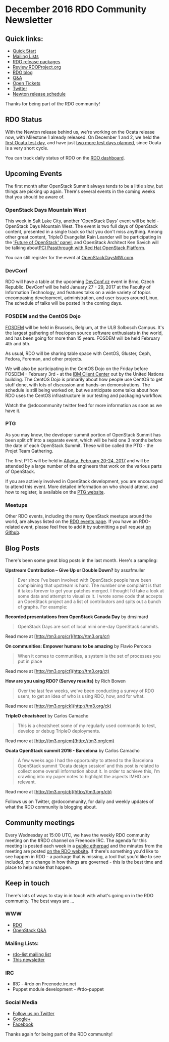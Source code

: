 # December 2016 RDO Community Newsletter

## Quick links:

* [Quick Start](http://rdoproject.org/quickstart)
* [Mailing Lists](https://www.rdoproject.org/community/mailing-lists/)
* [RDO release packages](https://trunk.rdoproject.org/)
* [Review.RDOProject.org](http://review.rdoproject.org/)
* [RDO blog](http://rdoproject.org/blog)
* [Q&A](http://ask.openstack.org/)
* [Open Tickets](http://tm3.org/rdobugs)
* [Twitter](http://twitter.com/rdocommunity)
* [Newton release schedule](http://releases.openstack.org/newton/schedule.html)

Thanks for being part of the RDO community!

## RDO Status

With the Newton release behind us, we're working on the Ocata release
now, with Milestone 1 already released. On December 1 and 2, we held the
[first Ocata test
day](https://www.rdoproject.org/testday/ocata/milestone1/), and have
just [two more test days planned](https://www.rdoproject.org/testday/), 
since Ocata is a very short cycle.

You can track daily status of RDO on the [RDO
dashboard](https://dashboards.rdoproject.org/rdo-dev). 

## Upcoming Events 

The first month after OpenStack Summit always tends to be a little slow,
but things are picking up again. There's several events in the coming
weeks that you should be aware of.

### OpenStack Days Mountain West

This week in Salt Lake City, another 'OpenStack Days' event will be
held - OpenStack Days Mountain West. The event is two full days of
OpenStack content, presented in a single track so that you don't miss
anything. Among other great content, TripleO Evangelist Rain Leander
will be participating in the ['Future of OpenStack'
panel](http://sched.co/8WnZ), and OpenStack Architect Ken Savich will 
be talking about[PCI Passthrough with Red Hat OpenStack
Platform](http://sched.co/8ArY).

You can still register for the event at
[OpenStackDaysMW.com](http://www.openstackdaysmw.com/).

### DevConf

RDO will have a table at the upcoming [DevConf.cz](https://devconf.cz/)
event in Brno, Czech Republic. DevConf will be held January 27 - 29,
2017 at the Faculty of Information Technology, and features talks on a
wide variety of topics encompasing development, administration, and user
issues around Linux. The schedule of talks will be posted in the coming
days.

### FOSDEM and the CentOS Dojo

[FOSDEM](http://fosdem.org) will be held in Brussels, Belgium, at 
the ULB Solbosch Campus. It's the largest gathering of free/open 
source software enthusiasts in the world, and has been going for more
than 15 years. FOSDEM will be held February 4th and 5th.

As usual, RDO will be sharing table space with CentOS, Gluster, Ceph,
Fedora, Foreman, and other projects.

We will also be participating in the CentOS Dojo on the Friday before
FOSDEM - February 3rd - at the [IBM Client
Center](http://www.ibm.com/ibm/clientcenter/brussels/) out by the United
Nations building. The CentOS Dojo is primarily about how people use
CentOS to get stuff done, with lots of discussion and hands-on
demonstrations. The schedule is still being worked on, but we anticipate
some talks about how RDO uses the CentOS infrastructure in our testing
and packaging workflow.

Watch the @rdocommunity twitter feed for more information as soon as we
have it.

### PTG

As you may know, the developer summit portion of OpenStack Summit has
been split off into a separate event, which will be held one 3 months
before the date of each OpenStack Summit. These will be called the PTG -
the Projet Team Gathering.

The first PTG will be held in [Atlanta, February 20-24,
2017](http://www.openstack.org/ptg) and will be attended by a large
number of the engineers that work on the various parts of OpenStack.

If you are actively involved in OpenStack development, you are
encouraged to attend this event. More detailed information on who should
attend, and how to register, is available on the [PTG
website](http://www.openstack.org/ptg).

### Meetups

Other RDO events, including the many OpenStack meetups around the
world, are always listed on the 
[RDO events page](http://rdoproject.org/events).
If you have an RDO-related event, please feel free to add it by 
submitting a pull request [on Github](https://github.com/OSAS/rh-events/blob/master/2016/RDO-Meetups.yml).

## Blog Posts

There's been some great blog posts in the last month. Here's a sampling:

**Upstream Contribution – Give Up or Double Down?** by assafmuller

> Ever since I’ve been involved with OpenStack people have been complaining that upstream is hard. The number one complaint is that it takes forever to get your patches merged. I thought I’d take a look at some data and attempt to visualize it. I wrote some code that accepts an OpenStack project and a list of contributors and spits out a bunch of graphs. For example:

**Recorded presentations from OpenStack Canada Day** by dmsimard

> OpenStack Days are sort of local mini one-day OpenStack summits.

Read more at [http://tm3.org/cr](http://tm3.org/cr)

**On communities: Empower humans to be amazing** by Flavio Percoco

> When it comes to communities, a system is the set of processes you put in place

Read more at [http://tm3.org/ct](http://tm3.org/ct)

**How are you using RDO? (Survey results)** by Rich Bowen

> Over the last few weeks, we've been conducting a survey of RDO users, to get an idea of who is using RDO, how, and for what.

Read more at [http://tm3.org/ck](http://tm3.org/ck)

**TripleO cheatsheet** by Carlos Camacho

> This is a cheatsheet some of my regularly used  commands to test, develop or debug  TripleO deployments.

Read more at [http://tm3.org/cm](http://tm3.org/cm)

**Ocata OpenStack summit 2016 - Barcelona** by Carlos Camacho

> A few weeks ago I had the opportunity to attend to the Barcelona  OpenStack summit ‘Ocata design session’ and this post is related  to collect some overall information about it. In order to achieve this,   I’m crawling into my paper notes to highlight the aspects IMHO are relevant.

Read more at [http://tm3.org/cb](http://tm3.org/cb)


Follows us on Twitter, @rdocommunity, for daily and weekly updates of
what the RDO community is blogging about.

## Community meetings 

Every Wednesday at 15:00 UTC, we have the weekly RDO community meeting
on the #RDO channel on Freenode IRC. The agenda for this meeting is
posted each week in a [public
etherpad](https://etherpad.openstack.org/p/RDO-Meeting) and the minutes
from the meeting are posted [on the RDO
website](https://www.rdoproject.org/community/community-meeting/). If
there's something you'd like to see happen in RDO - a package that is
missing, a tool that you'd like to see included, or a change in how
things are governed - this is the best time and place to help make that
happen.

## Keep in touch 

There's lots of ways to stay in in touch with what's going on in the
RDO community. The best ways are ...


### WWW 
* [RDO](http://rdoproject.org/)
* [OpenStack Q&A](http://ask.openstack.org/ )

### Mailing Lists: 
* [rdo-list mailing list](http://www.redhat.com/mailman/listinfo/rdo-list )
* [This newsletter](http://www.redhat.com/mailman/listinfo/rdo-newsletter )

### IRC 
* IRC - #rdo on Freenode.irc.net
* Puppet module development - #rdo-puppet

### Social Media
* [Follow us on Twitter](http://twitter.com/rdocommunity )
* [Google+](http://tm3.org/rdogplus )
* [Facebook](http://facebook.com/rdocommunity)

Thanks again for being part of the RDO community!

